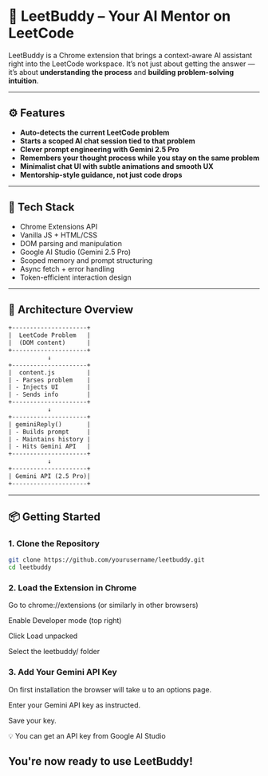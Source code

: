 # 📌 LeetBuddy – Your AI Mentor on LeetCode

LeetBuddy is a Chrome extension that brings a context-aware AI assistant right into the LeetCode workspace. It’s not just about getting the answer — it’s about **understanding the process** and **building problem-solving intuition**.

---

## ⚙️ Features

- **Auto-detects the current LeetCode problem**
- **Starts a scoped AI chat session tied to that problem**
- **Clever prompt engineering with Gemini 2.5 Pro**
- **Remembers your thought process while you stay on the same problem**
- **Minimalist chat UI with subtle animations and smooth UX**
- **Mentorship-style guidance, not just code drops**

---

## 🧠 Tech Stack

- Chrome Extensions API
- Vanilla JS + HTML/CSS
- DOM parsing and manipulation
- Google AI Studio (Gemini 2.5 Pro)
- Scoped memory and prompt structuring
- Async fetch + error handling
- Token-efficient interaction design

---

## 🧩 Architecture Overview

```txt
+---------------------+
|  LeetCode Problem   |
|  (DOM content)      |
+---------------------+
           ↓
+---------------------+
|  content.js         |
| - Parses problem    |
| - Injects UI        |
| - Sends info        |
+---------------------+
           ↓
+---------------------+
| geminiReply()       |
| - Builds prompt     |
| - Maintains history |
| - Hits Gemini API   |
+---------------------+
           ↓
+---------------------+
| Gemini API (2.5 Pro)|
+---------------------+
```
---

## 📦 Getting Started

### 1. Clone the Repository

```bash
git clone https://github.com/yourusername/leetbuddy.git
cd leetbuddy
```
### 2. Load the Extension in Chrome
Go to chrome://extensions (or similarly in other browsers)

Enable Developer mode (top right)

Click Load unpacked

Select the leetbuddy/ folder

### 3. Add Your Gemini API Key
On first installation the browser will take u to an options page.

Enter your Gemini API key as instructed.

Save your key.

💡 You can get an API key from Google AI Studio


## You're now ready to use LeetBuddy!
